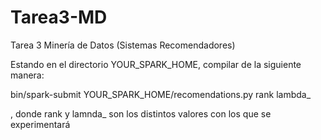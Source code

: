 # Tarea3-MD
Tarea 3 Minería de Datos (Sistemas Recomendadores)

Estando en el directorio YOUR_SPARK_HOME, compilar de la siguiente manera:

bin/spark-submit YOUR_SPARK_HOME/recomendations.py rank lambda_

, donde rank y lamnda_ son los distintos valores con los que se experimentará
